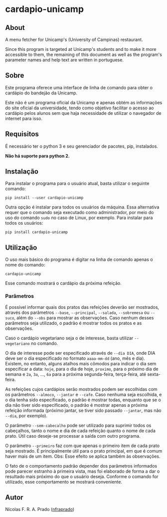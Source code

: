 # cardapio-unicamp

## About

A menu fetcher for Unicamp's (University of Campinas) restaurant. 

Since this program is targeted at Unicamp's students and to make it more
accessible to them, the remaining of this document as well as the program's
parameter names and help text are written in portuguese.

## Sobre

Este programa oferece uma interface de linha de comando para obter o cardápio
do bandejão da Unicamp. 

Este não é um programa oficial da Unicamp e apenas obtém as informações do site
oficial da universidade, tendo como objetivo facilitar o acesso ao cardápio
pelos alunos sem que haja necessidade de utilizar o navegador de internet para
isso.

## Requisitos

É necessário ter o python 3 e seu gerenciador de pacotes, pip, instalados.

**Não há suporte para python 2.**

## Instalação

Para instalar o programa para o usuário atual, basta utilizar o seguinte
comando:

`pip install --user cardapio-unicamp`

Outra opção é instalar para todos os usuários da máquina.
Essa alternativa requer que o comando seja executado como administrador, por
meio do uso do comando `sudo` no caso de Linux, por exemplo.
Para instalar para todos os usuários:

`pip install cardapio-unicamp`

## Utilização

O uso mais básico do programa é digitar na linha de comando apenas o nome do
comando:

`cardapio-unicamp`

Esse comando mostrará o cardápio da próxima refeição.

### Parâmetros

É possível informar quais dos pratos das refeições deverão ser mostrados,
através dos parâmetros `--base`, `--principal`, `--salada`, `--sobremesa` ou
`--suco`, além do `--obs` para mostrar as observações.
Caso nenhum desses parâmetros seja utilizado, o padrão é mostrar todos os
pratos e as observações.

Caso o cardápio vegetariano seja o de interesse, basta utilizar `--vegetariano`
no comando.

O dia de interesse pode ser especificado através de `--dia DIA`, onde DIA deve
ser o dia especificado no formato `aaaa-mm-dd` (ano, mês e dia).
Existem, no entanto, alguns atalhos mais cômodos para indicar o dia sem
especificar a data:
`hoje`, para o dia de hoje, `proximo`, para o próximo dia de semana e `2a`,
`3a`, ..., `6a` para a próxima segunda-feira, terça-feira, até sexta-feira.

As refeições cujos cardápios serão mostrados podem ser escolhidas com os
parâmetros `--almoco`, `--jantar` e `--cafe`.
Caso nenhuma seja escolhida, e o dia tenha sido especificado, o padrão é
mostrar todas, enquanto que se o dia não tiver sido especificado, o padrão é
mostrar apenas a próxima refeição informada (próximo jantar, se tiver sido
passado `--jantar`, mas não `--dia`, por exemplo).

O parâmetro `--sem-cabecalho` pode ser utilizado para suprimir todos os
cabeçalhos, tanto o nome e dia de cada refeição quanto o nome de cada prato.
Útil caso deseje-se processar a saída com outro programa.

O parâmetro `--primeiro` faz com que apenas o primeiro item de cada prato seja
mostrado.
É principalmente útil para o prato principal, em que é comum haver mais de um
item.
Obs: Esse efeito se aplica também às observações.

O fato de o comportamento padrão depender dos parâmetros informados pode
parecer estranho à primeira vista, mas foi elaborado de forma a dar o resultado
mais próximo do que o usuário deseja.
Conforme o comando for utilizado, esse comportamento se mostrará conveniente.

## Autor

Nícolas F. R. A. Prado ([nfraprado](https://gitlab.com/nfraprado))

